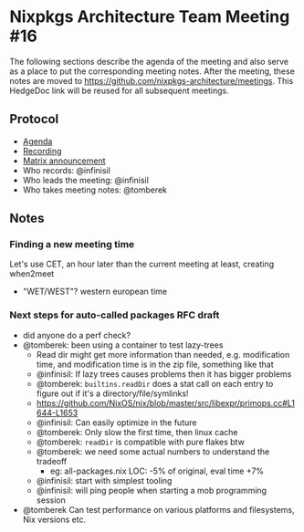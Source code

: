 # Nixpkgs Architecture Team Meeting #16

The following sections describe the agenda of the meeting and also serve as a place to put the corresponding meeting notes. After the meeting, these notes are moved to https://github.com/nixpkgs-architecture/meetings. This HedgeDoc link will be reused for all subsequent meetings.

## Protocol

- [Agenda](https://discourse.nixos.org/t/2022-11-02-nixpkgs-architecture-team-meeting-16-agenda/22913)
- [Recording](https://youtu.be/ZMgFEkg6qjg)
- [Matrix announcement](https://matrix.to/#/!djTaTBQyWEPRQxrPTb:nixos.org/$MEk83sRj9w4CXE32as3hwCkr-Hf4awMMOLE8NBH2LK8?via=nixos.org&via=matrix.org&via=nixos.dev)
- Who records: @infinisil
- Who leads the meeting: @infinisil
- Who takes meeting notes: @tomberek

## Notes

### Finding a new meeting time
Let's use CET, an hour later than the current meeting at least, creating when2meet
- "WET/WEST"? western european time

### Next steps for auto-called packages RFC draft
- did anyone do a perf check?
- @tomberek: been using a container to test lazy-trees
  - Read dir might get more information than needed, e.g. modification time, and modification time is in the zip file, something like that
  - @infinisil: If lazy trees causes problems then it has bigger problems
  - @tomberek: `builtins.readDir` does a stat call on each entry to figure out if it's a directory/file/symlinks!
  - <https://github.com/NixOS/nix/blob/master/src/libexpr/primops.cc#L1644-L1653>
  - @infinisil: Can easily optimize in the future
  - @tomberek: Only slow the first time, then linux cache
  - @tomberek: `readDir` is compatible with pure flakes btw
  - @tomberek: we need some actual numbers to understand the tradeoff
      - eg: all-packages.nix LOC: -5% of original, eval time +7%
  - @infinisil: start with simplest tooling
  - @infinisil: will ping people when starting a mob programming session
- @tomberek Can test performance on various platforms and filesystems, Nix versions etc.
